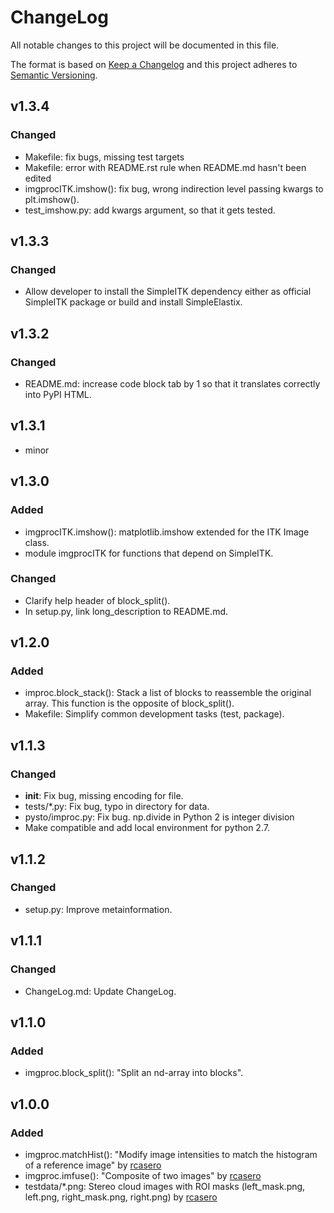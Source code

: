 # ChangeLog
All notable changes to this project will be documented in this file.

The format is based on [Keep a Changelog](http://keepachangelog.com/)
and this project adheres to [Semantic Versioning](http://semver.org/).

## v1.3.4

### Changed
- Makefile: fix bugs, missing test targets
- Makefile: error with README.rst rule when README.md hasn't been edited
- imgprocITK.imshow(): fix bug, wrong indirection level passing kwargs to plt.imshow().
- test_imshow.py: add kwargs argument, so that it gets tested.

## v1.3.3

### Changed
- Allow developer to install the SimpleITK dependency either as
  official SimpleITK package or build and install SimpleElastix.

## v1.3.2

### Changed
- README.md: increase code block tab by 1 so that it translates
  correctly into PyPI HTML.

## v1.3.1

- minor

## v1.3.0

### Added
- imgprocITK.imshow(): matplotlib.imshow extended for the ITK Image class.
- module imgprocITK for functions that depend on SimpleITK.

### Changed
- Clarify help header of block_split().
- In setup.py, link long_description to README.md.

## v1.2.0

### Added
- improc.block_stack(): Stack a list of blocks to reassemble the
  original array. This function is the opposite of block_split().
- Makefile: Simplify common development tasks (test, package).

## v1.1.3

### Changed
- __init__: Fix bug, missing encoding for file.
- tests/*.py: Fix bug, typo in directory for data.
- pysto/improc.py: Fix bug. np.divide in Python 2 is integer division
- Make compatible and add local environment for python 2.7.

## v1.1.2

### Changed
- setup.py: Improve metainformation.

## v1.1.1

### Changed
- ChangeLog.md: Update ChangeLog.

## v1.1.0

### Added
- imgproc.block_split(): "Split an nd-array into blocks".

## v1.0.0

### Added
- imgproc.matchHist(): "Modify image intensities to match the
  histogram of a reference image" by
  [rcasero](https://github.com/rcasero)
- imgproc.imfuse(): "Composite of two images" by
  [rcasero](https://github.com/rcasero)
- testdata/*.png: Stereo cloud images with ROI masks (left_mask.png,
  left.png, right_mask.png, right.png) by
  [rcasero](https://github.com/rcasero)
